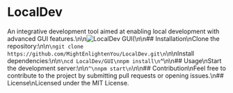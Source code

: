 # LocalDev
An integrative development tool aimed at enabling local development with advanced GUI features.\n\n![LocalDev GUI(](https://raw.githubusercontent.com/MightEnlightenYou/LocalDev/main/gui.png)\n\n## Installation\nClone the repository:\n\n```\ngit clone https://github.com/MightEnlightenYou/LocalDev.git\n```\n\nInstall dependencies:\n\n```\ncd LocalDev/GUI\nnpm install\n```^\n\n## Usage\nStart the development server:\n\n```^\nnpm start\n```\n\n## Contribution\nFeel free to contribute to the project by submitting pull requests or opening issues.\n## License\nLicensed under the MIT License.